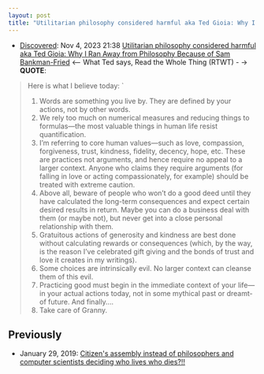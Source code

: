 ```yaml
---
layout: post
title: "Utilitarian philosophy considered harmful aka Ted Gioia: Why I Ran Away from Philosophy Because of Sam Bankman-Fried"
---
```

* [Discovered](http://rolandtanglao.com/2020/07/29/p1-blogthis-checkvist-list-links-to-blog/): Nov 4, 2023 21:38 [Utilitarian philosophy considered harmful aka Ted Gioia: Why I Ran Away from Philosophy Because of Sam Bankman-Fried](https://www.honest-broker.com/p/why-i-ran-away-from-philosophy-because) <-- What Ted says, Read the Whole Thing (RTWT) - -> **QUOTE**: 
>Here is what I believe today: `
>1. Words are something you live by. They are defined by your actions, not by other words. 
>2. We rely too much on numerical measures and reducing things to formulas—the most valuable things in human life resist quantification.
>3. I’m referring to core human values—such as love, compassion, forgiveness, trust, kindness, fidelity, decency, hope, etc. These are practices not arguments, and hence require no appeal to a larger context. Anyone who claims they require arguments (for falling in love or acting compassionately, for example) should be treated with extreme caution. 
>3. Above all, beware of people who won’t do a good deed until they have calculated the long-term consequences and expect certain desired results in return. Maybe you can do a business deal with them (or maybe not), but never get into a close personal relationship with them. 
>5. Gratuitous actions of generosity and kindness are best done without calculating rewards or consequences (which, by the way, is the reason I’ve celebrated gift giving and the bonds of trust and love it creates in my writings). 
>6. Some choices are intrinsically evil. No larger context can cleanse them of this evil. 
>7. Practicing good must begin in the immediate context of your life—in your actual actions today, not in some mythical past or dreamt-of future. And finally…. 
>8. Take care of Granny. 

## Previously

* January 29, 2019: [Citizen's assembly instead of philosophers and computer scientists deciding who lives who dies?!!](http://rolandtanglao.com/2019/01/29/p1-i-do-not-trust-computer-scientists-philosophers-autonomous-vehicles/)        